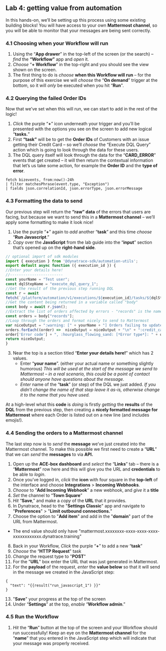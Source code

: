 ## Lab 4: getting value from automation

In this hands-on, we’ll be setting up this process using some existing building blocks! You will have access to your own **Mattermost channel**, so you will be able to monitor that your messages are being sent correctly.

### 4.1 Choosing when your Workflow will run
1.	Using the “**App drawer**” in the top-left of the screen (or the search) – *find* the **“Workflow”** app and *open* it.
1.	*Choose* “**+ Workflow**” in the top-right and you should see the view shown on the screen.
1.	The first thing to do is *choose* **when this Workflow will run** – for the purpose of this exercise we will *choose* the “**On demand**” trigger at the bottom, so it will *only* be executed when you hit “**Run**".

### 4.2 Querying the failed Order IDs
Now that we’ve set when this will run, we can start to add in the rest of the logic!

1.	*Click* the purple “**+**” icon underneath your trigger and you’ll be presented with the options you see on the screen to add new logical “**tasks.**”
1.	First **“task”** will be to get the **Order IDs** of Customers with an issue getting their Credit Card – so we’ll *choose* the “Execute DQL Query” action which is going to look through the data for these users.
1.	The DQL query itself will look through the data for the “**CARD_ERROR**” events that get created – it will then return the contextual information that let’s us take some action, for example the **Order ID** and the **type of error**.

```
fetch bizevents, from:now()-24h
| filter matchesPhrase(event.type, "Exception")
| fields json.correlationId, json.errorType, json.errorMessage
```

### 4.3 Formatting the data to send

Our previous step will return the **“raw” data** of the errors that users are facing, but because we want to send this in a **Mattermost channel** – we’ll apply some formatting to make it look nice!

1.	Use the purple “**+**” again to *add* another “**task**” and this time *choose* “**Run Javascript**.”
1.	*Copy* over the **JavaScript** from the lab guide into the “**input**” section that’s opened up on the **right-hand side**. 

```JavaScript
// optional import of sdk modules 
import { execution } from '@dynatrace-sdk/automation-utils'; 
export default async function ({ execution_id }) { 
//Enter your details here! 
//------------------------ 
const yourName = "Test user";
const dqlStepName = "execute_dql_query_1"; 
//Get the result of the previous step running DQL 
const r = await 
fetch(`/platform/automation/v1/executions/${execution_id}/tasks/${dqlStepName}/result`); 
//Get the content being returned in a variable called "body" 
const body = await r.json(); 
//Extract the list of orders affected by errors - "records" is the name of the list of results returned 
const orders = body["records"]; 
//Loop through the orders and format nicely to send to Mattermost 
var niceOutput = ":warning: [" + yourName + "] Orders failing to update credit card: \n"; 
orders.forEach((order) =>  niceOutput = niceOutput + "\n" + ":credit_card: [*Order ID*]: " + order['orderId'] + ", :1234: [*Error code*]: " + 
order['Error code'] + ", :hourglass_flowing_sand: [*Error type*]: " + order['Error type'] + ", :email: [*Error message*]: " + order['Error message'] + "\n"); 
return niceOutput;
}   
```

3.	Near the top is a section titled “**Enter your details here!**” which has 2 values.
     - Enter “**your name**”. (either your actual name or something slightly humorous) *This will be used at the start of the message we send to Mattermost – in a real scenario, this could be a point of contact should anyone have questions about the message.*
     - *Enter* name of the “**task**” (or step) of the DQL we just added.  *If you didn’t change the name of that step leave it as-is, otherwise change it to the name that you have used.*

At a high-level what this **code** is *doing* is firstly *getting* the **results** of the **DQL** from the previous step, then creating a **nicely formatted message for Mattermost** where each Order is listed out on a new line (and includes emojis!).

### 4.4 Sending the orders to a Mattermost channel

The last step now is to *send* the **message** we’ve just created into the Mattermost channel. To make this possible we first need to create a “**URL**” that we can *send* the **messages** to via **API.**

1.	Open up the **ACE-box dashboard** and *select* the “**Links**” tab – there is a “**Mattermost**” row here and this will give you the URL and **credentials** to be able to *login*.
2.	Once you’ve logged in, *click* the **icon** with four square in the **top-left** of the interface and choose **Integrations** > **Incoming Webhooks**. 
3.	*Choose* to “**Add Incoming Webhook**” a new webhook, and *give* it a **title** 
4.	*Set* the channel to “**Town Square**”
5.	*Hit* “**Save**,” and make a *copy* of the **URL** that it provides.
6.	In Dynatrace, head to the "**Settings Classic**" app and navigate to "**Preferences**" > "**Limit outbound connections.**"
7.	Choose the option to "**Add item**" and add in the "**domain**" part of the URL from Mattermost.
   - The end value should only have "mattermost.xxxxxxxx-xxxx-xxxx-xxxx-xxxxxxxxxxxx.dynatrace.training"
8.	Back in your Workflow, *Click* the purple “**+**” to add a new “**task**”
9.	*Choose* the “**HTTP Request**" task
10.	*Change* the request type to "**POST**"
11. For the "**URL**" box enter the URL that was just generated in Mattermost.
12.	For the **payload** of the request, *enter* the **value below** so that it will send in the message we created in the JavaScript step:

```
{
  "text": "{{result("run_javascript_1") }}"
}
```
13.	"**Save**" your progress at the top of the screen
14.	Under “**Settings**” at the top, *enable* “**Workflow admin**.”

### 4.5 Run the Workflow
1.	*Hit* the “**Run**” button at the top of the screen and your Workflow should run successfully! Keep an eye on the **Mattermost channel** for the “**name**” that you entered in the JavaScript step which will indicate that your message was properly received.
